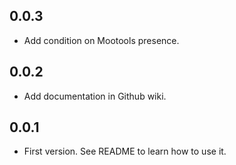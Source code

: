 ## 0.0.3

  * Add condition on Mootools presence.

## 0.0.2

  * Add documentation in Github wiki.

## 0.0.1

  * First version. See README to learn how to use it.
